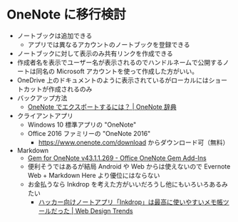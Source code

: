 # OneNote に移行検討
- ノートブックは追加できる
    - アプリでは異なるアカウントのノートブックを登録できる
- ノートブックに対して表示のみ共有リンクを作成できる
- 作成者名を表示でユーザー名が表示されるのでハンドルネームで公開するノートは同名の Microsoft アカウントを使って作成した方がいい。
- OneDrive 上のドキュメントのように表示されているがローカルにはショートカットが作成されるのみ
- バックアップ方法
    - [OneNote でエクスポートするには？ | OneNote 辞典](http://onenote.hprs1.com/onenote-ekusupo-to/)
- クライアントアプリ
    - Windows 10 標準アプリの "OneNote"
    - Office 2016 ファミリーの "OneNote 2016"
        - https://www.onenote.com/download からダウンロード可（無料）
- Markdown
    - [Gem for OneNote v43.1.1.269 - Office OneNote Gem Add-Ins](https://www.onenotegem.com/gem-for-onenote.html)
    - 便利そうではあるが結局 Android や Web からは使えないので Evernote Web + Markdown Here より優位にはならない
    - お金払うなら Inkdrop を考えた方がいいだろうし他にもいろいろあるみたい
        - [ハッカー向けノートアプリ「Inkdrop」は最高に使いやすいメモ帳ツールだった | Web Design Trends](https://webdesign-trends.net/entry/4163)